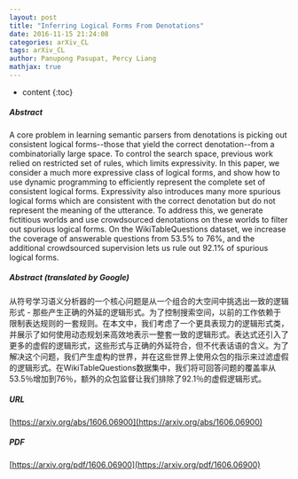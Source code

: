 ```yaml
---
layout: post
title: "Inferring Logical Forms From Denotations"
date: 2016-11-15 21:24:08
categories: arXiv_CL
tags: arXiv_CL
author: Panupong Pasupat, Percy Liang
mathjax: true
---
```


* content
{:toc}

##### Abstract
A core problem in learning semantic parsers from denotations is picking out consistent logical forms--those that yield the correct denotation--from a combinatorially large space. To control the search space, previous work relied on restricted set of rules, which limits expressivity. In this paper, we consider a much more expressive class of logical forms, and show how to use dynamic programming to efficiently represent the complete set of consistent logical forms. Expressivity also introduces many more spurious logical forms which are consistent with the correct denotation but do not represent the meaning of the utterance. To address this, we generate fictitious worlds and use crowdsourced denotations on these worlds to filter out spurious logical forms. On the WikiTableQuestions dataset, we increase the coverage of answerable questions from 53.5% to 76%, and the additional crowdsourced supervision lets us rule out 92.1% of spurious logical forms.

##### Abstract (translated by Google)
从符号学习语义分析器的一个核心问题是从一个组合的大空间中挑选出一致的逻辑形式 - 那些产生正确的外延的逻辑形式。为了控制搜索空间，以前的工作依赖于限制表达规则的一套规则。在本文中，我们考虑了一个更具表现力的逻辑形式类，并展示了如何使用动态规划来高效地表示一整套一致的逻辑形式。表达式还引入了更多的虚假的逻辑形式，这些形式与正确的外延符合，但不代表话语的含义。为了解决这个问题，我们产生虚构的世界，并在这些世界上使用众包的指示来过滤虚假的逻辑形式。在WikiTableQuestions数据集中，我们将可回答问题的覆盖率从53.5％增加到76％，额外的众包监督让我们排除了92.1％的虚假逻辑形式。

##### URL
[https://arxiv.org/abs/1606.06900](https://arxiv.org/abs/1606.06900)

##### PDF
[https://arxiv.org/pdf/1606.06900](https://arxiv.org/pdf/1606.06900)

